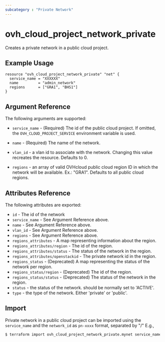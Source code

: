 ```yaml
---
subcategory : "Private Network"
---
```


# ovh_cloud_project_network_private

Creates a private network in a public cloud project.

## Example Usage

```hcl
resource "ovh_cloud_project_network_private" "net" {
  service_name = "XXXXXX"
  name         = "admin_network"
  regions      = ["GRA1", "BHS1"]
}
```

## Argument Reference

The following arguments are supported:


* `service_name` - (Required) The id of the public cloud project. If omitted,
    the `OVH_CLOUD_PROJECT_SERVICE` environment variable is used. 

* `name` - (Required) The name of the network.

* `vlan_id` - a vlan id to associate with the network.
   Changing this value recreates the resource. Defaults to 0.

* `regions` - an array of valid OVHcloud public cloud region ID in which the network
   will be available. Ex.: "GRA1". Defaults to all public cloud regions.

## Attributes Reference

The following attributes are exported:

* `id` - The id of the network
* `service_name` - See Argument Reference above.
* `name` - See Argument Reference above.
* `vlan_id` - See Argument Reference above.
* `regions` - See Argument Reference above.
* `regions_attributes` - A map representing information about the region.
* `regions_attributes/region` - The id of the region.
* `regions_attributes/status` - The status of the network in the region.
* `regions_attributes/openstackid` - The private network id in the region.
* `regions_status` - (Deprecated) A map representing the status of the network per region.
* `regions_status/region` - (Deprecated) The id of the region.
* `regions_status/status` - (Deprecated) The status of the network in the region.
* `status` - the status of the network. should be normally set to 'ACTIVE'.
* `type` - the type of the network. Either 'private' or 'public'. 

## Import

Private network in a public cloud project can be imported using the `service_name` and the `network_id` as `pn-xxxx` format, separated by "/" E.g.,

```bash
$ terraform import ovh_cloud_project_network_private.mynet service_name/network_id
```
